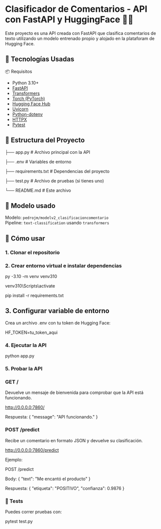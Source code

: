 # Clasificador de Comentarios - API con FastAPI y HuggingFace 🤖🚀

Este proyecto es una API creada con FastAPI que clasifica comentarios de texto utilizando un modelo entrenado propio y alojado en la plataforam de Hugging Face.

## 🚀 Tecnologías Usadas
📦 Requisitos
- Python 3.10+
- [FastAPI](https://fastapi.tiangolo.com/)
- [Transformers](https://huggingface.co/docs/transformers/)
- [Torch (PyTorch)](https://pytorch.org/)
- [Hugging Face Hub](https://huggingface.co/)
- [Uvicorn](https://www.uvicorn.org/)
- [Python-dotenv](https://pypi.org/project/python-dotenv/)
- [HTTPX](https://www.python-httpx.org/)
- [Pytest](https://docs.pytest.org/)

## 📁 Estructura del Proyecto
├── app.py # Archivo principal con la API

├── .env # Variables de entorno 
 
├── requirements.txt # Dependencias del proyecto
 
├── test.py # Archivo de pruebas (si tienes uno)
 
└── README.md # Este archivo
 
## 🧠 Modelo usado
Modelo: `pedrojm/modelv2_clasificacioncomentario`  
Pipeline: `text-classification` usando `transformers`

## 🚀 Cómo usar

### 1. Clonar el repositorio

### 2. Crear entorno virtual e instalar dependencias

py -3.10 -m venv venv310

venv310\Scripts\activate

pip install -r requirements.txt

##  3. Configurar variable de entorno
Crea un archivo .env con tu token de Hugging Face:

HF_TOKEN=tu_token_aqui

### 4. Ejecutar la API
python app.py

### 5. Probar la API

### GET /
Devuelve un mensaje de bienvenida para comprobar que la API está funcionando.

http://0.0.0.0:7860/ 

Respuesta:
{
  "message": "API funcionando."
}

 

### POST /predict
Recibe un comentario en formato JSON y devuelve su clasificación.

http://0.0.0.0:7860/predict 

Ejemplo:

POST /predict

Body: {
  "text": "Me encantó el producto"
}

Respuesta: {
  "etiqueta": "POSITIVO",
  "confianza": 0.9876
}

### 🧪 Tests

Puedes correr pruebas con:

pytest test.py



